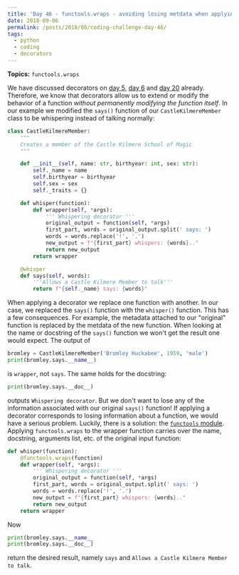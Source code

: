 ```yaml
---
title: 'Day 46 - functools.wraps - avoiding losing metdata when applying decorators'
date: 2018-09-06
permalink: /posts/2018/08/coding-challenge-day-46/
tags:
  - python
  - coding
  - decorators
---
```


**Topics:** ```functools.wraps```

We have discussed decorators on [day 5](http://alpopkes.com/posts/2018/07/coding-challenge-day-5/), [day 6](http://alpopkes.com/posts/2018/07/coding-challenge-day-6/) and [day 20](http://alpopkes.com/posts/2018/08/coding-challenge-day-20/) already. Therefore, we know that decorators allow us to extend or modify the behavior of a function *without permanently modifying the function itself*. In our example we modified the ```says()``` function of our ```CastleKilmereMember``` class to be whispering instead of talking normally:

```python
class CastleKilmereMember:
    """
    Creates a member of the Castle Kilmere School of Magic
    """

    def __init__(self, name: str, birthyear: int, sex: str):
        self._name = name
        self.birthyear = birthyear
        self.sex = sex
        self._traits = {}

    def whisper(function):
        def wrapper(self, *args):
            ''' Whispering decorator '''
            original_output = function(self, *args)
            first_part, words = original_output.split(' says: ')
            words = words.replace('!', '.')
            new_output = f"{first_part} whispers: {words}.."
            return new_output
        return wrapper

    @whisper
    def says(self, words):
        '''Allows a Castle Kilmere Member to talk'''
        return f"{self._name} says: {words}"
```

When applying a decorator we replace one function with another. In our case, we replaced the ```says()``` function with the ```whisper()``` function. This has a few consequences. For example, the metadata attached to our "original" function is replaced by the metdata of the new function. When looking at the name or docstring of the ```says()``` function we won't get the result one would expect. The output of 

```python
bromley = CastleKilmereMember('Bromley Huckabee', 1959, 'male')
print(bromley.says.__name__)
```

is ```wrapper```, not ```says```. The same holds for the docstring:

```python
print(bromley.says.__doc__)
```

outputs ```Whispering decorator```. But we don't want to lose any of the information associated with our original ```says()``` function! If applying a decorator corresponds to losing information about a function, we would have a serious problem. Luckily, there is a solution: the [```functools``` module](https://docs.python.org/3/library/functools.html). Applying ```functools.wraps``` to the wrapper function carries over the name, docstring, arguments list, etc. of the original input function:

```python
def whisper(function):
    @functools.wraps(function)
    def wrapper(self, *args):
        ''' Whispering decorator '''
        original_output = function(self, *args)
        first_part, words = original_output.split(' says: ')
        words = words.replace('!', '.')
        new_output = f"{first_part} whispers: {words}.."
        return new_output
    return wrapper
```

Now 

```python
print(bromley.says.__name__
print(bromley.says.__doc__)
```

return the desired result, namely ```says``` and ```Allows a Castle Kilmere Member to talk```.


